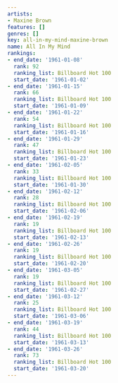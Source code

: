 ```yaml
---
artists:
- Maxine Brown
features: []
genres: []
key: all-in-my-mind-maxine-brown
name: All In My Mind
rankings:
- end_date: '1961-01-08'
  rank: 92
  ranking_list: Billboard Hot 100
  start_date: '1961-01-02'
- end_date: '1961-01-15'
  rank: 66
  ranking_list: Billboard Hot 100
  start_date: '1961-01-09'
- end_date: '1961-01-22'
  rank: 54
  ranking_list: Billboard Hot 100
  start_date: '1961-01-16'
- end_date: '1961-01-29'
  rank: 47
  ranking_list: Billboard Hot 100
  start_date: '1961-01-23'
- end_date: '1961-02-05'
  rank: 33
  ranking_list: Billboard Hot 100
  start_date: '1961-01-30'
- end_date: '1961-02-12'
  rank: 28
  ranking_list: Billboard Hot 100
  start_date: '1961-02-06'
- end_date: '1961-02-19'
  rank: 19
  ranking_list: Billboard Hot 100
  start_date: '1961-02-13'
- end_date: '1961-02-26'
  rank: 19
  ranking_list: Billboard Hot 100
  start_date: '1961-02-20'
- end_date: '1961-03-05'
  rank: 19
  ranking_list: Billboard Hot 100
  start_date: '1961-02-27'
- end_date: '1961-03-12'
  rank: 25
  ranking_list: Billboard Hot 100
  start_date: '1961-03-06'
- end_date: '1961-03-19'
  rank: 44
  ranking_list: Billboard Hot 100
  start_date: '1961-03-13'
- end_date: '1961-03-26'
  rank: 73
  ranking_list: Billboard Hot 100
  start_date: '1961-03-20'
---
```



